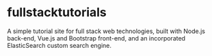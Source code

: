 # fullstacktutorials
A simple tutorial site for full stack web technologies, built with Node.js back-end, Vue.js and Bootstrap front-end, and an incorporated ElasticSearch custom search engine.
